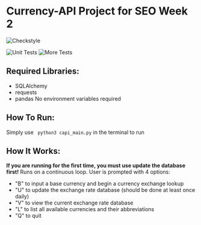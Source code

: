 # Currency-API Project for SEO Week 2
![Checkstyle](https://github.com/mavella17/CurrencyConverter/actions/workflows/main.yaml/badge.svg)

![Unit Tests](https://github.com/mavella17/CurrencyConverter/actions/workflows/test.yaml/badge.svg)
![More Tests](https://github.com/mavella17/CurrencyConverter/actions/workflows/test2.yaml/badge.svg)
## Required Libraries:
- SQLAlchemy
- requests
- pandas
No environment variables required
## How To Run:
Simply use ```  python3 capi_main.py ``` in the terminal to run
## How It Works:
**If you are running for the first time, you must use update the database first!**
Runs on a continuous loop.
User is prompted with 4 options:
- "B" to input a base currency and begin a currency exchange lookup
- "U" to update the exchange rate database (should be done at least once daily)
- "V" to view the current exchange rate database
- "L" to list all available currencies and their abbreviations
- "Q" to quit

